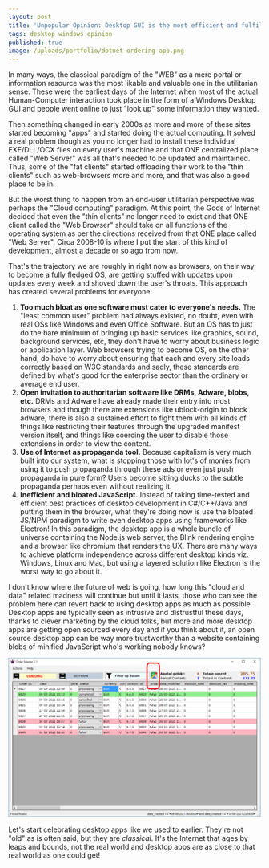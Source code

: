 ```yaml
---
layout: post
title: 'Unpopular Opinion: Desktop GUI is the most efficient and fulfilling way of Human-Computer Interaction'
tags: desktop windows opinion
published: true
image: /uploads/portfolio/dotnet-ordering-app.png
---
```


In many ways, the classical paradigm of the "WEB" as a mere portal or information resource was the most likable and valuable one in the utilitarian sense. These were the earliest days of the Internet when most of the actual Human-Computer interaction took place in the form of a Windows Desktop GUI and people went online to just "look up" some information they wanted.

Then something changed in early 2000s as more and more of these sites started becoming "apps" and started doing the actual computing. It solved a real problem though as you no longer had to install these individual EXE/DLL/OCX files on every user's machine and that ONE centralized place called "Web Server" was all that's needed to be updated and maintained. Thus, some of the "fat clients" started offloading their work to the "thin clients" such as web-browsers more and more, and that was also a good place to be in.

But the worst thing to happen from an end-user utilitarian perspective was perhaps the "Cloud computing" paradigm. At this point, the Gods of Internet decided that even the "thin clients" no longer need to exist and that ONE client called the "Web Browser" should take on all functions of the operating system as per the directions received from that ONE place called "Web Server". Circa 2008-10 is where I put the start of this kind of development, almost a decade or so ago from now.

That's the trajectory we are roughly in right now as browsers, on their way to become a fully fledged OS, are getting stuffed with updates upon updates every week and shoved down the user's throats. This approach has created several problems for everyone:

1. **Too much bloat as one software must cater to everyone's needs.** The "least common user" problem had always existed, no doubt, even with real OSs like Windows and even Office Software. But an OS has to just do the bare minimum of bringing up basic services like graphics, sound, background services, etc, they don't have to worry about business logic or application layer. Web browsers trying to become OS, on the other hand, do have to worry about ensuring that each and every site loads correctly based on W3C standards and sadly, these standards are defined by what's good for the enterprise sector than the ordinary or average end user.
2. **Open invitation to authoritarian software like DRMs, Adware, blobs, etc.** DRMs and Adware have already made their entry into most browsers and though there are extensions like ublock-origin to block adware, there is also a sustained effort to fight them with all kinds of things like restricting their features through the upgraded manifest version itself, and things like coercing the user to disable those extensions in order to view the content.
3. **Use of Internet as propaganda tool.** Because capitalism is very much built into our system, what is stopping those with lot's of monies from using it to push propaganda through these ads or even just push propaganda in pure form? Users become sitting ducks to the subtle propaganda perhaps even without realizing it.
4. **Inefficient and bloated JavaScript.** Instead of taking time-tested and efficient best practices of desktop development in C#/C++/Java and putting them in the browser, what they're doing now is use the bloated JS/NPM paradigm to write even desktop apps using frameworks like Electron! In this paradigm, the desktop app is a whole bundle of universe containing the Node.js web server, the Blink rendering engine and a browser like chromium that renders the UX. There are many ways to achieve platform independence across different desktop kinds viz. Windows, Linux and Mac, but using a layered solution like Electron is the worst way to go about it.

I don't know where the future of web is going, how long this "cloud and data" related madness will continue but until it lasts, those who can see the problem here can revert back to using desktop apps as much as possible. Desktop apps are typically seen as intrusive and distrustful these days, thanks to clever marketing by the cloud folks, but more and more desktop apps are getting open sourced every day and if you think about it, an open source desktop app can be way more trustworthy than a website containing blobs of minified JavaScript who's working nobody knows?

![dotnet ordering app](/uploads/portfolio/dotnet-ordering-app.png)

Let's start celebrating desktop apps like we used to earlier. They're not "old" as is often said, but they are *classical*. It's the Internet that ages by leaps and bounds, not the real world and desktop apps are as close to that real world as one could get!